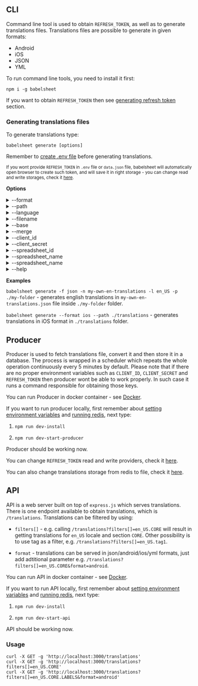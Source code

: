 ## CLI
Command line tool is used to obtain `REFRESH_TOKEN`, as well as to generate translations files.
Translations files are possible to generate in given formats:

- Android
- iOS
- JSON
- YML

To run command line tools, you need to install it first:

`npm i -g babelsheet`


If you want to obtain `REFRESH_TOKEN` then see [generating refresh token](configuration.md#generating-refresh-token) section.

### Generating translations files

To generate translations type:

`babelsheet generate [options]`

Remember to [create .env file](configuration.md#configuration-file) before generating translations.

<small>If you wont provide `REFRESH_TOKEN` in `.env` file or `data.json` file, babelsheet will automatically open browser to create such token, and will save it in right storage - you can change read and write storages, check it [here](development.md#set-refresh-token-read-providers).</small>

**Options**
<details>
  <summary>--format</summary>
  <p>
    (alias: <code>-f</code>)
  </p>
  <p>
    (default: <code>json</code>)
  </p>
  <p>
    Format type (_android/ios/json/yml_).
  </p>
</details>
<details>
  <summary>--path</summary>
  <p>
    (alias: <code>-p</code>)
  </p>
  <p>
    (default: <code>.</code>)
  </p>
  <p>
    Path for saving files.
  </p>
</details>
<details>
  <summary>--language</summary>
  <p>
    (alias: <code>-l</code>)
  </p>
  <p>
    Language code for generating translations only in given language.
  </p>
</details>
<details>
  <summary>--filename</summary>
  <p>
    (alias: <code>-n</code>)
  </p>
  <p>
    (default: <code>translations</code>)
  </p>
  <p>
    Filename of final translation file.
  </p>
</details>
<details>
  <summary>--base</summary>
  <p>
    (default: <code>EN</code>)
  </p>
  <p>
    Base language for translations. `Base.lproj` folder on iOS format and `values` folder on android format.
  </p>
</details>
<details>
  <summary>--merge</summary>
  <p>
    Creates one file with all languages.
  </p>
</details>
<details>
  <summary>--client_id</summary>
  <p>
    Client id received from Google. Overwrite .env `CLIENT_ID` value. ([see how to obtain](/../configuration#configuring-google-spreadsheet-api))
  </p>
</details>
<details>
  <summary>--client_secret</summary>
  <p>
    Client secret received from Google. Overwrite .env `CLIENT_SECRET` value. ([see how to obtain](/../configuration#configuring-google-spreadsheet-api))
  </p>
</details>
<details>
  <summary>--spreadsheet_id</summary>
  <p>
    Spreadsheet ID from spreadsheet URL. Overwrite .env `SPREADSHEET_ID` value. ([see how to obtain](/../configuration#how-to-get-spreadsheet-id))
  </p>
</details>
<details>
  <summary>--spreadsheet_name</summary>
  <p>
    Sheet name. Overwrite .env `SPREADSHEET_NAME` value. ([see how to obtain](/../configuration#how-to-get-spreadsheet-name))
  </p>
</details>
<details>
  <summary>--spreadsheet_name</summary>
  <p>
    Url to which user should be redirected after receiving refresh token. Overwrite .env `REDIRECT_URI` value. ([see how to obtain](/../configuration/#how-to-get-spreadsheet-name))
  </p>
</details>
<details>
  <summary>--help</summary>
  <p>
    Help menu.
  </p>
</details>

**Examples**

`babelsheet generate -f json -n my-own-en-translations -l en_US -p ./my-folder` - generates english translations in `my-own-en-translations.json` file inside `./my-folder` folder.

`babelsheet generate --format ios --path ./translations` - generates translations in iOS format in `./translations` folder.

## Producer
Producer is used to fetch translations file, convert it and then store it in a database. The process is wrapped in a scheduler which repeats the whole operation continuously every 5 minutes by default. Please note that if there are no proper environment variables such as `CLIENT_ID`, `CLIENT_SECRET` and `REFRESH_TOKEN` then producer wont be able to work properly. In such case it runs a command responsible for obtaining those keys.

You can run Producer in docker container - see [Docker](docker.md).

If you want to run producer locally, first remember about [setting environment variables](configuration.md#configuration-file) and [running redis](docker.md#redis), next type:

1. `npm run dev-install`

2. `npm run dev-start-producer`

Producer should be working now.

You can change `REFRESH_TOKEN` read and write providers, check it [here](development.md#set-refresh-token-read-providers).

You can also change translations storage from redis to file, check it [here](development.md#change-translations-storage-from-redis-to-file).

## API
API is a web server built on top of `express.js` which serves translations. There is one endpoint available to obtain translations, which is `/translations`.
Translations can be filtered by using:

- `filters[]` -  e.g. calling `/translations?filters[]=en_US.CORE` will result in getting translations for `en_US` locale and section `CORE`. Other possibility is to use tag as a filter, e.g. `/translations?filters[]=en_US.tag1`.

- `format` - translations can be served in json/android/ios/yml formats, just add adtitional parameter e.g. `/translations?filters[]=en_US.CORE&format=android`.

You can run API in docker container - see [Docker](docker.md).

If you want to run API locally, first remember about [setting environment variables](configuration.md#configuration-file) and [running redis](docker.md#redis), next type:

1. `npm run dev-install`

2. `npm run dev-start-api`

API should be working now.

### Usage
```
curl -X GET -g 'http://localhost:3000/translations'
curl -X GET -g 'http://localhost:3000/translations?filters[]=en_US.CORE'
curl -X GET -g 'http://localhost:3000/translations?filters[]=en_US.CORE.LABELS&format=android'
```
